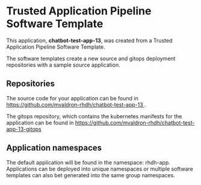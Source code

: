 # Trusted Application Pipeline Software Template

This application, **chatbot-test-app-13**, was created from a Trusted Application Pipeline Software Template.

The software templates create a new source and gitops deployment repositories with a sample source application. 

## Repositories

The source code for your application can be found in [https://github.com/mvaldron-rhdh/chatbot-test-app-13 ](https://github.com/mvaldron-rhdh/chatbot-test-app-13 ).
 
The gitops repository, which contains the kubernetes manifests for the application can be found in 
[https://github.com/mvaldron-rhdh/chatbot-test-app-13-gitops ](https://github.com/mvaldron-rhdh/chatbot-test-app-13-gitops ) 

## Application namespaces 

The default application will be found in the namespace: rhdh-app. Applications can be deployed into unique namespaces or multiple software templates can also bet generated into the same group namespaces.  